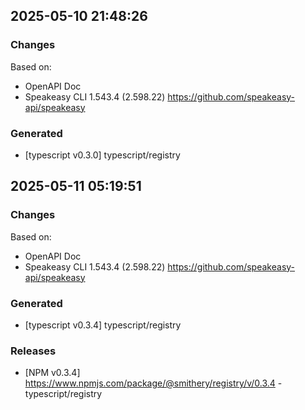 

## 2025-05-10 21:48:26
### Changes
Based on:
- OpenAPI Doc  
- Speakeasy CLI 1.543.4 (2.598.22) https://github.com/speakeasy-api/speakeasy
### Generated
- [typescript v0.3.0] typescript/registry

## 2025-05-11 05:19:51
### Changes
Based on:
- OpenAPI Doc  
- Speakeasy CLI 1.543.4 (2.598.22) https://github.com/speakeasy-api/speakeasy
### Generated
- [typescript v0.3.4] typescript/registry
### Releases
- [NPM v0.3.4] https://www.npmjs.com/package/@smithery/registry/v/0.3.4 - typescript/registry
